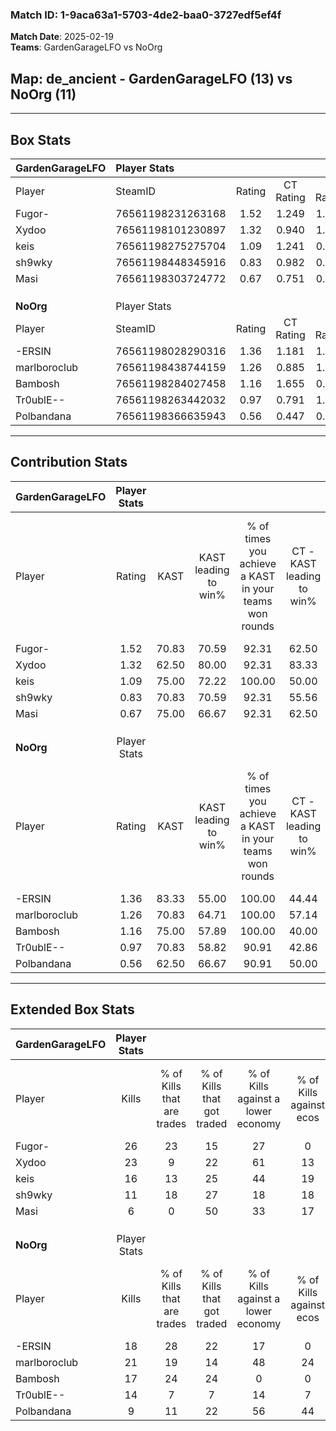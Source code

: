 ### Match ID: 1-9aca63a1-5703-4de2-baa0-3727edf5ef4f  
**Match Date**: 2025-02-19  
**Teams**: GardenGarageLFO vs NoOrg  

## **Map**: de_ancient - GardenGarageLFO (13) vs NoOrg (11)  
---  

## Box Stats  

| **GardenGarageLFO** | Player Stats      |        |           |          |       |       |       |         |        |      |     |
| :- | :- | :-: | :-: | :-: | :-: | :-: | :-: | :-: | :-: | :-: | :-: |
| Player              | SteamID           | Rating | CT Rating | T Rating | KAST  |  ADR  | Kills | Assists | Deaths | K/D  | HS% |
| Fugor-              | 76561198231263168 |  1.52  |   1.249   |  1.879   | 70.83 | 100.8 |  26   |    3    |   15   | 1.73 | 46  |
| Xydoo               | 76561198101230897 |  1.32  |   0.940   |  1.835   | 62.50 | 92.3  |  23   |    3    |   15   | 1.53 | 43  |
| keis                | 76561198275275704 |  1.09  |   1.241   |  0.988   | 75.00 | 74.0  |  16   |    6    |   16   | 1.00 | 87  |
| sh9wky              | 76561198448345916 |  0.83  |   0.982   |  0.811   | 70.83 | 66.3  |  11   |    5    |   17   | 0.65 | 63  |
| Masi                | 76561198303724772 |  0.67  |   0.751   |  0.805   | 75.00 | 50.9  |   6   |    8    |   16   | 0.38 | 16  |
|                     |                   |        |           |          |       |       |       |         |        |      |     |
|                     |                   |        |           |          |       |       |       |         |        |      |     |
|                     |                   |        |           |          |       |       |       |         |        |      |     |
| **NoOrg**           | Player Stats      |        |           |          |       |       |       |         |        |      |     |
| Player              | SteamID           | Rating | CT Rating | T Rating | KAST  |  ADR  | Kills | Assists | Deaths | K/D  | HS% |
| -ERSIN              | 76561198028290316 |  1.36  |   1.181   |  1.632   | 83.33 | 96.7  |  18   |   11    |   14   | 1.29 | 55  |
| marlboroclub        | 76561198438744159 |  1.26  |   0.885   |  1.905   | 70.83 | 96.0  |  21   |    4    |   18   | 1.17 | 47  |
| Bambosh             | 76561198284027458 |  1.16  |   1.655   |  0.775   | 75.00 | 89.2  |  17   |    8    |   17   | 1.00 | 64  |
| Tr0ublE--           | 76561198263442032 |  0.97  |   0.791   |  1.245   | 70.83 | 56.2  |  14   |    5    |   14   | 1.00 | 21  |
| Polbandana          | 76561198366635943 |  0.56  |   0.447   |  0.949   | 62.50 | 42.5  |   9   |    2    |   19   | 0.47 | 55  |
---  

## Contribution Stats  

| **GardenGarageLFO** | Player Stats |       |                      |                                                        |                           |                                                             |                          |                                                            |
| :- | :-: | :-: | :-: | :-: | :-: | :-: | :-: | :-: |
| Player              |    Rating    | KAST  | KAST leading to win% | % of times you achieve a KAST in your teams won rounds | CT - KAST leading to win% | CT - % of times you achieve a KAST in your teams won rounds | T - KAST leading to win% | T - % of times you achieve a KAST in your teams won rounds |
| Fugor-              |     1.52     | 70.83 |        70.59         |                         92.31                          |           62.50           |                           100.00                            |          77.78           |                           87.50                            |
| Xydoo               |     1.32     | 62.50 |        80.00         |                         92.31                          |           83.33           |                           100.00                            |          77.78           |                           87.50                            |
| keis                |     1.09     | 75.00 |        72.22         |                         100.00                         |           50.00           |                           100.00                            |          100.00          |                           100.00                           |
| sh9wky              |     0.83     | 70.83 |        70.59         |                         92.31                          |           55.56           |                           100.00                            |          87.50           |                           87.50                            |
| Masi                |     0.67     | 75.00 |        66.67         |                         92.31                          |           62.50           |                           100.00                            |          70.00           |                           87.50                            |
|                     |              |       |                      |                                                        |                           |                                                             |                          |                                                            |
|                     |              |       |                      |                                                        |                           |                                                             |                          |                                                            |
|                     |              |       |                      |                                                        |                           |                                                             |                          |                                                            |
| **NoOrg**           | Player Stats |       |                      |                                                        |                           |                                                             |                          |                                                            |
| Player              |    Rating    | KAST  | KAST leading to win% | % of times you achieve a KAST in your teams won rounds | CT - KAST leading to win% | CT - % of times you achieve a KAST in your teams won rounds | T - KAST leading to win% | T - % of times you achieve a KAST in your teams won rounds |
| -ERSIN              |     1.36     | 83.33 |        55.00         |                         100.00                         |           44.44           |                           100.00                            |          63.64           |                           100.00                           |
| marlboroclub        |     1.26     | 70.83 |        64.71         |                         100.00                         |           57.14           |                           100.00                            |          70.00           |                           100.00                           |
| Bambosh             |     1.16     | 75.00 |        57.89         |                         100.00                         |           40.00           |                           100.00                            |          77.78           |                           100.00                           |
| Tr0ublE--           |     0.97     | 70.83 |        58.82         |                         90.91                          |           42.86           |                            75.00                            |          70.00           |                           100.00                           |
| Polbandana          |     0.56     | 62.50 |        66.67         |                         90.91                          |           50.00           |                            75.00                            |          77.78           |                           100.00                           |
---  

## Extended Box Stats  

| **GardenGarageLFO** | Player Stats |                            |                            |                                    |                         |                              |                                 |        |                             |                                     |                          |                               |                            |
| :- | :-: | :-: | :-: | :-: | :-: | :-: | :-: | :-: | :-: | :-: | :-: | :-: | :-: |
| Player              |    Kills     | % of Kills that are trades | % of Kills that got traded | % of Kills against a lower economy | % of Kills against ecos | % of Kills that are flawless | % of Kills that are close duels | Deaths | % of Deaths that get traded | % of Deaths against a lower economy | % of Deaths against ecos | % of Deaths that are flawless | % of Deaths that are close |
| Fugor-              |      26      |             23             |             15             |                 27                 |            0            |              73              |                4                |   15   |             13              |                 33                  |            7             |              67               |             7              |
| Xydoo               |      23      |             9              |             22             |                 61                 |           13            |              83              |                0                |   15   |             20              |                 27                  |            0             |              80               |             7              |
| keis                |      16      |             13             |             25             |                 44                 |           19            |              44              |                0                |   16   |              6              |                 25                  |            0             |              63               |             0              |
| sh9wky              |      11      |             18             |             27             |                 18                 |           18            |              45              |               27                |   17   |             18              |                 35                  |            12            |              35               |             6              |
| Masi                |      6       |             0              |             50             |                 33                 |           17            |              50              |               17                |   16   |             31              |                 31                  |            0             |              50               |             6              |
|                     |              |                            |                            |                                    |                         |                              |                                 |        |                             |                                     |                          |                               |                            |
|                     |              |                            |                            |                                    |                         |                              |                                 |        |                             |                                     |                          |                               |                            |
|                     |              |                            |                            |                                    |                         |                              |                                 |        |                             |                                     |                          |                               |                            |
| **NoOrg**           | Player Stats |                            |                            |                                    |                         |                              |                                 |        |                             |                                     |                          |                               |                            |
| Player              |    Kills     | % of Kills that are trades | % of Kills that got traded | % of Kills against a lower economy | % of Kills against ecos | % of Kills that are flawless | % of Kills that are close duels | Deaths | % of Deaths that get traded | % of Deaths against a lower economy | % of Deaths against ecos | % of Deaths that are flawless | % of Deaths that are close |
| -ERSIN              |      18      |             28             |             22             |                 17                 |            0            |              67              |                6                |   14   |             21              |                 14                  |            7             |              71               |             0              |
| marlboroclub        |      21      |             19             |             14             |                 48                 |           24            |              57              |                0                |   18   |             33              |                 11                  |            6             |              56               |             11             |
| Bambosh             |      17      |             24             |             24             |                 0                  |            0            |              53              |               12                |   17   |              6              |                 12                  |            0             |              59               |             12             |
| Tr0ublE--           |      14      |             7              |             7              |                 14                 |            7            |              64              |                0                |   14   |             21              |                  7                  |            0             |              79               |             7              |
| Polbandana          |      9       |             11             |             22             |                 56                 |           44            |              44              |               11                |   19   |             32              |                 11                  |            5             |              74               |             0              |

